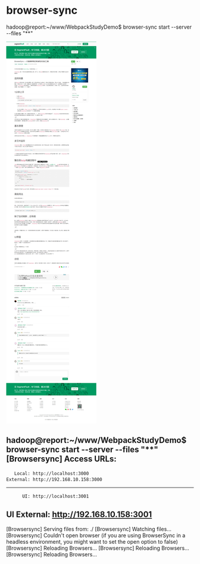 # browser-sync
hadoop@report:~/www/WebpackStudyDemo$ browser-sync start --server --files "**"

![screenshot](BrowserSync你值得拥有的前端同步测试工具.png)

hadoop@report:~/www/WebpackStudyDemo$ browser-sync start --server --files "**"
[Browsersync] Access URLs:
 ---------------------------------------
       Local: http://localhost:3000
    External: http://192.168.10.158:3000
 ---------------------------------------
          UI: http://localhost:3001
 UI External: http://192.168.10.158:3001
 ---------------------------------------
[Browsersync] Serving files from: ./
[Browsersync] Watching files...
[Browsersync] Couldn't open browser (if you are using BrowserSync in a headless environment, you might want to set the open option to false)
[Browsersync] Reloading Browsers...
[Browsersync] Reloading Browsers...
[Browsersync] Reloading Browsers...
